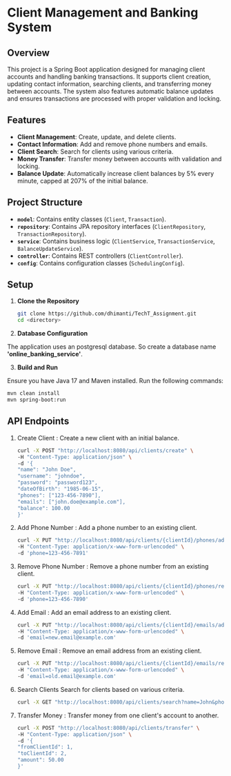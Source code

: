 
# Client Management and Banking System

## Overview

This project is a Spring Boot application designed for managing client accounts and handling banking transactions. It supports client creation, updating contact information, searching clients, and transferring money between accounts. The system also features automatic balance updates and ensures transactions are processed with proper validation and locking.

## Features

- **Client Management**: Create, update, and delete clients.
- **Contact Information**: Add and remove phone numbers and emails.
- **Client Search**: Search for clients using various criteria.
- **Money Transfer**: Transfer money between accounts with validation and locking.
- **Balance Update**: Automatically increase client balances by 5% every minute, capped at 207% of the initial balance.

## Project Structure

- **`model`**: Contains entity classes (`Client`, `Transaction`).
- **`repository`**: Contains JPA repository interfaces (`ClientRepository`, `TransactionRepository`).
- **`service`**: Contains business logic (`ClientService`, `TransactionService`, `BalanceUpdateService`).
- **`controller`**: Contains REST controllers (`ClientController`).
- **`config`**: Contains configuration classes (`SchedulingConfig`).

## Setup

1. **Clone the Repository**

   ```bash
   git clone https://github.com/dhimanti/TechT_Assignment.git
   cd <directory>
   
2. **Database Configuration**

The application uses an postgresql database. So create a database name ****'online_banking_service'****.

3. **Build and Run**

Ensure you have Java 17 and Maven installed. Run the following commands:
   ```bash
   mvn clean install
   mvn spring-boot:run
   ```

## API Endpoints

1. Create Client : Create a new client with an initial balance.

    ```bash
    curl -X POST "http://localhost:8080/api/clients/create" \
    -H "Content-Type: application/json" \
    -d '{
    "name": "John Doe",
    "username": "johndoe",
    "password": "password123",
    "dateOfBirth": "1985-06-15",
    "phones": ["123-456-7890"],
    "emails": ["john.doe@example.com"],
    "balance": 100.00
    }'
2. Add Phone Number : Add a phone number to an existing client.

    ```bash
    curl -X PUT "http://localhost:8080/api/clients/{clientId}/phones/add" \
    -H "Content-Type: application/x-www-form-urlencoded" \
    -d 'phone=123-456-7891'
3. Remove Phone Number : Remove a phone number from an existing client.

    ```bash
    curl -X PUT "http://localhost:8080/api/clients/{clientId}/phones/remove" \
    -H "Content-Type: application/x-www-form-urlencoded" \
    -d 'phone=123-456-7890'
4. Add Email : Add an email address to an existing client.

    ```bash
    curl -X PUT "http://localhost:8080/api/clients/{clientId}/emails/add" \
    -H "Content-Type: application/x-www-form-urlencoded" \
    -d 'email=new.email@example.com'
5. Remove Email : Remove an email address from an existing client.

    ```bash
    curl -X PUT "http://localhost:8080/api/clients/{clientId}/emails/remove" \
    -H "Content-Type: application/x-www-form-urlencoded" \
    -d 'email=old.email@example.com'
6. Search Clients
   Search for clients based on various criteria.

    ```bash
    curl -X GET "http://localhost:8080/api/clients/search?name=John&phone=123-456-7890&email=john.doe@example.com&dateOfBirth=1985-06-15"
7. Transfer Money : Transfer money from one client's account to another.

    ```bash
    curl -X POST "http://localhost:8080/api/clients/transfer" \
    -H "Content-Type: application/json" \
    -d '{
    "fromClientId": 1,
    "toClientId": 2,
    "amount": 50.00
    }'

